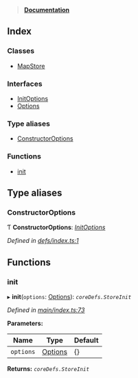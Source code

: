 > **[Documentation](README.md)**

## Index

### Classes

* [MapStore](classes/mapstore.md)

### Interfaces

* [InitOptions](interfaces/initoptions.md)
* [Options](interfaces/options.md)

### Type aliases

* [ConstructorOptions](README.md#constructoroptions)

### Functions

* [init](README.md#init)

## Type aliases

###  ConstructorOptions

Ƭ **ConstructorOptions**: *[InitOptions](interfaces/initoptions.md)*

*Defined in [defs/index.ts:1](https://github.com/badbatch/cachemap/blob/52c713b/packages/map/src/defs/index.ts#L1)*

## Functions

###  init

▸ **init**(`options`: [Options](interfaces/options.md)): *`coreDefs.StoreInit`*

*Defined in [main/index.ts:73](https://github.com/badbatch/cachemap/blob/52c713b/packages/map/src/main/index.ts#L73)*

**Parameters:**

Name | Type | Default |
------ | ------ | ------ |
`options` | [Options](interfaces/options.md) |  {} |

**Returns:** *`coreDefs.StoreInit`*